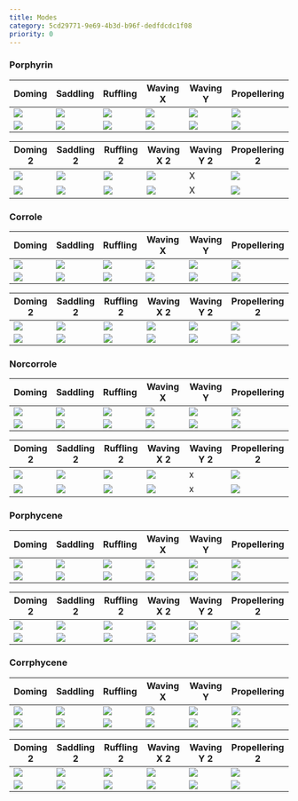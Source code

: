 ```yaml
---
title: Modes
category: 5cd29771-9e69-4b3d-b96f-dedfdcdc1f08
priority: 0
---
```

### Porphyrin
Doming|Saddling|Ruffling|Waving X|Waving Y|Propellering
---|---|---|---|---|---
![](/modes/P/dom.jpg)|![](/modes/P/sad.jpg)|![](/modes/P/ruf.jpg)|![](/modes/P/wavx.jpg)|![](/modes/P/wavy.jpg)|![](/modes/P/pro.jpg)
![](/modes/P/Doming_graph.svg)|![](/modes/P/Saddling_graph.svg)|![](/modes/P/Ruffling_graph.svg)|![](/modes/P/WavingX_graph.svg)|![](/modes/P/WavingY_graph.svg)|![](/modes/P/Propellering_graph.svg)

Doming 2|Saddling 2|Ruffling 2|Waving X 2|Waving Y 2|Propellering 2
---|---|---|---|---|---
![](/modes/P/dom2.jpg)|![](/modes/P/sad2.jpg)|![](/modes/P/ruf2.jpg)|![](/modes/P/wavx2.jpg)|X|![](/modes/P/pro2.jpg)
![](/modes/P/Doming2_graph.svg)|![](/modes/P/Saddling2_graph.svg)|![](/modes/P/Ruffling2_graph.svg)|![](/modes/P/WavingX2_graph.svg)|X|![](/modes/P/Propellering2_graph.svg)

### Corrole
Doming|Saddling|Ruffling|Waving X|Waving Y|Propellering
---|---|---|---|---|---
![](/modes/C/dom.jpg)|![](/modes/C/sad.jpg)|![](/modes/C/ruf.jpg)|![](/modes/C/wavx.jpg)|![](/modes/C/wavy.jpg)|![](/modes/C/pro.jpg)
![](/modes/C/Doming_graph.svg)|![](/modes/C/Saddling_graph.svg)|![](/modes/C/Ruffling_graph.svg)|![](/modes/C/WavingX_graph.svg)|![](/modes/C/WavingY_graph.svg)|![](/modes/C/Propellering_graph.svg)

Doming 2|Saddling 2|Ruffling 2|Waving X 2|Waving Y 2|Propellering 2
---|---|---|---|---|---
![](/modes/C/dom2.jpg)|![](/modes/C/sad2.jpg)|![](/modes/C/ruf2.jpg)|![](/modes/C/wavx2.jpg)|![](/modes/C/wavy2.jpg)|![](/modes/C/pro2.jpg)
![](/modes/C/Doming2_graph.svg)|![](/modes/C/Saddling2_graph.svg)|![](/modes/C/Ruffling2_graph.svg)|![](/modes/C/WavingX2_graph.svg)|![](/modes/C/WavingY2_graph.svg)|![](/modes/C/Propellering2_graph.svg)

### Norcorrole
Doming|Saddling|Ruffling|Waving X|Waving Y|Propellering
---|---|---|---|---|---
![](/modes/Nc/dom.jpg)|![](/modes/Nc/sad.jpg)|![](/modes/Nc/ruf.jpg)|![](/modes/Nc/wavx.jpg)|![](/modes/Nc/wavy.jpg)|![](/modes/Nc/pro.jpg)
![](/modes/Nc/Doming_graph.svg)|![](/modes/Nc/Saddling_graph.svg)|![](/modes/Nc/Ruffling_graph.svg)|![](/modes/Nc/WavingX_graph.svg)|![](/modes/Nc/WavingY_graph.svg)|![](/modes/Nc/Propellering_graph.svg)

Doming 2|Saddling 2|Ruffling 2|Waving X 2|Waving Y 2|Propellering 2
---|---|---|---|---|---
![](/modes/Nc/dom2.jpg)|![](/modes/Nc/sad2.jpg)|![](/modes/Nc/ruf2.jpg)|![](/modes/Nc/wavx2.jpg)|x|![](/modes/Nc/pro2.jpg)
![](/modes/Nc/Doming2_graph.svg)|![](/modes/Nc/Saddling2_graph.svg)|![](/modes/Nc/Ruffling2_graph.svg)|![](/modes/Nc/WavingX2_graph.svg)|x|![](/modes/Nc/Propellering2_graph.svg)

### Porphycene
Doming|Saddling|Ruffling|Waving X|Waving Y|Propellering
---|---|---|---|---|---
![](/modes/Pc/dom.jpg)|![](/modes/Pc/sad.jpg)|![](/modes/Pc/ruf.jpg)|![](/modes/Pc/wavx.jpg)|![](/modes/Pc/wavy.jpg)|![](/modes/Pc/pro.jpg)
![](/modes/Pc/Doming_graph.svg)|![](/modes/Pc/Saddling_graph.svg)|![](/modes/Pc/Ruffling_graph.svg)|![](/modes/Pc/WavingX_graph.svg)|![](/modes/Pc/WavingY_graph.svg)|![](/modes/Pc/Propellering_graph.svg)

Doming 2|Saddling 2|Ruffling 2|Waving X 2|Waving Y 2|Propellering 2
---|---|---|---|---|---
![](/modes/Pc/dom2.jpg)|![](/modes/Pc/sad2.jpg)|![](/modes/Pc/ruf2.jpg)|![](/modes/Pc/wavx2.jpg)|![](/modes/Pc/wavy2.jpg)|![](/modes/Pc/pro2.jpg)
![](/modes/Pc/Doming2_graph.svg)|![](/modes/Pc/Saddling2_graph.svg)|![](/modes/Pc/Ruffling2_graph.svg)|![](/modes/Pc/WavingX2_graph.svg)|![](/modes/Pc/WavingY2_graph.svg)|![](/modes/Pc/Propellering2_graph.svg)

### Corrphycene
Doming|Saddling|Ruffling|Waving X|Waving Y|Propellering
---|---|---|---|---|---
![](/modes/Cn/dom.jpg)|![](/modes/Cn/sad.jpg)|![](/modes/Cn/ruf.jpg)|![](/modes/Cn/wavx.jpg)|![](/modes/Cn/wavy.jpg)|![](/modes/Cn/pro.jpg)
![](/modes/Cn/Doming_graph.svg)|![](/modes/Cn/Saddling_graph.svg)|![](/modes/Cn/Ruffling_graph.svg)|![](/modes/Cn/WavingX_graph.svg)|![](/modes/Cn/WavingY_graph.svg)|![](/modes/Cn/Propellering_graph.svg)

Doming 2|Saddling 2|Ruffling 2|Waving X 2|Waving Y 2|Propellering 2
---|---|---|---|---|---
![](/modes/Cn/dom2.jpg)|![](/modes/Cn/sad2.jpg)|![](/modes/Cn/ruf2.jpg)|![](/modes/Cn/wavx2.jpg)|![](/modes/Cn/wavy2.jpg)|![](/modes/Cn/pro2.jpg)
![](/modes/Cn/Doming2_graph.svg)|![](/modes/Cn/Saddling2_graph.svg)|![](/modes/Cn/Ruffling2_graph.svg)|![](/modes/Cn/WavingX2_graph.svg)|![](/modes/Cn/WavingY2_graph.svg)|![](/modes/Cn/Propellering2_graph.svg)
